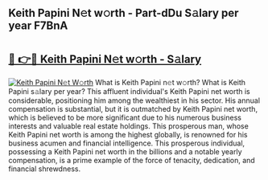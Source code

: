 ## Keith Papini N𝚎t w𝚘rth - Part-dDu S𝚊lary per year F7BnA

# <h2><a href="http://gc15doe.nevu.top/?p=Keith+Papini">🔗 👉🔴 Keith Papini N𝚎t w𝚘rth - S𝚊lary</a></h2>

[![Keith Papini N𝚎t W𝚘rth](https://i.imgur.com/Oavwk0R.jpeg)](http://gc15doe.nevu.top/?p=Keith+Papini)
What is Keith Papini n𝚎t w𝚘rth? What is Keith Papini s𝚊lary per year?
This affluent individual's Keith Papini net worth is considerable, positioning him among the wealthiest in his sector. His annual compensation is substantial, but it is outmatched by Keith Papini net worth, which is believed to be more significant due to his numerous business interests and valuable real estate holdings. This prosperous man, whose Keith Papini net worth is among the highest globally, is renowned for his business acumen and financial intelligence. This prosperous individual, possessing a Keith Papini net worth in the billions and a notable yearly compensation, is a prime example of the force of tenacity, dedication, and financial shrewdness.
